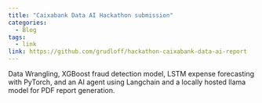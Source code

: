 ```yaml
---
title: "Caixabank Data AI Hackathon submission"
categories:
  - Blog
tags:
  - link
link: https://github.com/grudloff/hackathon-caixabank-data-ai-report
---
```


Data Wrangling, XGBoost fraud detection model, LSTM expense forecasting with PyTorch, and an AI agent using Langchain and a locally hosted llama model for PDF report generation.
